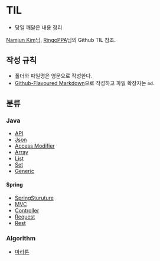 # TIL

 * 당일 깨달은 내용 정리

[Namjun Kim](https://github.com/namjunemy)님, [RingoPPA](https://github.com/ksu3101)님의 Github TIL 참조.

## 작성 규칙

* 폴더와 파일명은 영문으로 작성한다.
* [Github-Flavoured Markdown](https://guides.github.com/features/mastering-markdown/)으로 작성하고 파일 확장자는 `md`. 

## 분류

### Java

* [API](https://github.com/asbazq/TIL/blob/main/python/API.md)
* [Json](https://github.com/asbazq/TIL/blob/master/Java/Json.md)
* [Access Modifier](https://github.com/asbazq/TIL/blob/master/Java/Access%20Modifier.md)
* [Array](https://github.com/asbazq/TIL/blob/master/Java/Array.md)
* [List](https://github.com/asbazq/TIL/blob/master/Java/List.md)
* [Set](https://github.com/asbazq/TIL/blob/master/Java/Set.md)
* [Generic](https://github.com/asbazq/TIL/blob/master/Java/Generic.md)

#### Spring

* [SpringSturuture](https://github.com/asbazq/TIL/blob/c1cb6ab946f83525d4556e4aa55f2e66ae7f9cab/Java/Spring/SpringStruture.md)
* [MVC](https://github.com/asbazq/TIL/blob/master/Java/Spring/MVC.md) 
* [Controller](https://github.com/asbazq/TIL/blob/master/Java/Spring/Controller.md)
* [Request](https://github.com/asbazq/TIL/blob/master/Java/Spring/Request.md)
* [Rest](https://github.com/asbazq/TIL/blob/master/Java/Spring/Rest.md)

### Algorithm

* [마라톤](https://github.com/asbazq/TIL/blob/a93cfde38688e78fe29c03bc56021aafdced2190/algorithm/marathon.md)
